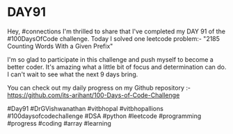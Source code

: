 # DAY91
Hey, #connections I'm thrilled to share that I've completed my DAY 91 of the #100DaysOfCode challenge. Today I solved one leetcode problem:- "2185 Counting Words With a Given Prefix"

I'm so glad to participate in this challenge and push myself to become a better coder. It's amazing what a little bit of focus and determination can do. I can't wait to see what the next 9 days bring.

You can check out my daily progress on my Github repository :- https://github.com/its-arihant/100-Days-of-Code-Challenge

#Day91 #DrGVishwanathan #vitbhopal #vitbhopallions #100daysofcodechallenge #DSA #python #leetcode #programming #progress #coding #array #learning 